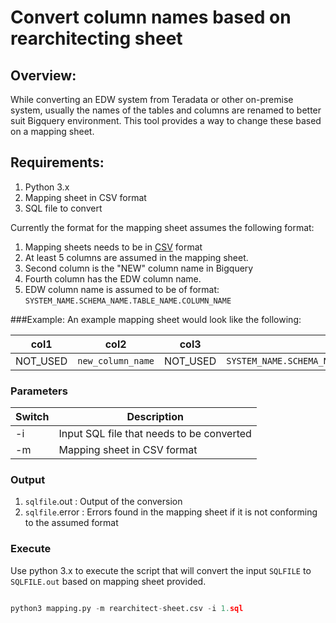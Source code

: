 # Convert column names based on rearchitecting sheet

## Overview:

While converting an EDW system from Teradata or other on-premise system, usually the names of the tables and columns are renamed to better suit Bigquery environment. This tool provides a way to change these based on a mapping sheet.

## Requirements:

1. Python 3.x
2. Mapping sheet in CSV format
3. SQL file to convert

Currently the format for the mapping sheet assumes the following format:

1. Mapping sheets needs to be in [CSV](https://en.wikipedia.org/wiki/Comma-separated_values) format
2. At least 5 columns are assumed in the mapping sheet.
3. Second column is the "NEW" column name in Bigquery
4. Fourth column has the EDW column name.
5. EDW column name is assumed to be of format: `SYSTEM_NAME.SCHEMA_NAME.TABLE_NAME.COLUMN_NAME`

###Example:
An example mapping sheet would look like the following:

|col1|col2|col3|col4|col5|
|----|----|----|----|----|
NOT_USED|`new_column_name`|NOT_USED|`SYSTEM_NAME.SCHEMA_NAME.TABLE_NAME.COLUMN_NAME`| NOT_USED|



### Parameters

| Switch | Description |
|--------|-------------|
| -i | Input SQL file that needs to be converted
| -m | Mapping sheet in CSV format

### Output

1. `sqlfile`.out : Output of the conversion
2. `sqlfile`.error : Errors found in the mapping sheet if it is not conforming to the assumed format

### Execute

Use python 3.x to execute the script that will convert the input `SQLFILE` to `SQLFILE.out` based on mapping sheet provided.

```python

python3 mapping.py -m rearchitect-sheet.csv -i 1.sql

```